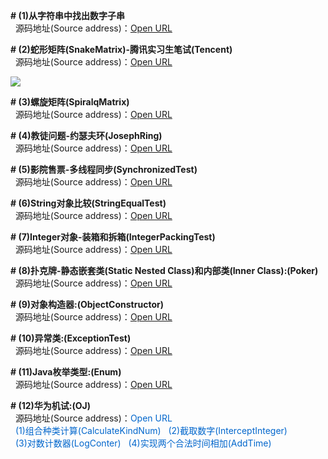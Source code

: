 **# (1)从字符串中找出数字子串**  
  &nbsp;&nbsp;源码地址(Source address)：<a href="https://github.com/wuping5719/Algorithm/blob/master/2-Java-Interview/2-1-Other/1-RegularExpression.java" >Open URL</a>  
   
**# (2)蛇形矩阵(SnakeMatrix)-腾讯实习生笔试(Tencent)**  
  &nbsp;&nbsp;源码地址(Source address)：<a href="https://github.com/wuping5719/Algorithm/blob/master/2-Java-Interview/2-32-Tencent/2-32-1-SnakeMatrix.java" >Open URL</a>  
  <p><img src="http://img.blog.csdn.net/20160428105514716?watermark/2/text/aHR0cDovL2Jsb2cuY3Nkbi5uZXQv/font/5a6L5L2T/fontsize/400/fill/I0JBQkFCMA==/dissolve/70/gravity/SouthEast" /></p>

**# (3)螺旋矩阵(SpiralqMatrix)**  
  &nbsp;&nbsp;源码地址(Source address)：<a href="https://github.com/wuping5719/Algorithm/blob/master/2-Java-Interview/2-32-Tencent/2-32-2-SpiralqMatrix.java" >Open URL</a> 
   
**# (4)教徒问题-约瑟夫环(JosephRing)**  
  &nbsp;&nbsp;源码地址(Source address)：<a href="https://github.com/wuping5719/Algorithm/blob/master/2-Java-Interview/2-32-Tencent/2-32-3-JosephRing.java" >Open URL</a> 

**# (5)影院售票-多线程同步(SynchronizedTest)**  
  &nbsp;&nbsp;源码地址(Source address)：<a href="https://github.com/wuping5719/Algorithm/blob/master/2-Java-Interview/2-32-Tencent/2-32-4-SynchronizedTest.java" >Open URL</a> 
   
**# (6)String对象比较(StringEqualTest)**  
  &nbsp;&nbsp;源码地址(Source address)：<a href="https://github.com/wuping5719/Algorithm/blob/master/2-Java-Interview/2-1-Other/5-StringEqualTest.java">Open URL</a> 
   
**# (7)Integer对象-装箱和拆箱(IntegerPackingTest)**  
  &nbsp;&nbsp;源码地址(Source address)：<a href="https://github.com/wuping5719/Algorithm/blob/master/2-Java-Interview/2-1-Other/6-IntegerPackingTest.java">Open URL</a> 
   
**# (8)扑克牌-静态嵌套类(Static Nested Class)和内部类(Inner Class):(Poker)**  
  &nbsp;&nbsp;源码地址(Source address)：<a href="https://github.com/wuping5719/Algorithm/tree/master/2-Java-Interview/2-1-Other/8-Poker" >Open URL</a> 

**# (9)对象构造器:(ObjectConstructor)**  
  &nbsp;&nbsp;源码地址(Source address)：<a href="https://github.com/wuping5719/Algorithm/blob/master/2-Java-Interview/2-1-Other/2-ObjectConstructor.java" >Open URL</a> 
   
**# (10)异常类:(ExceptionTest)**  
  &nbsp;&nbsp;源码地址(Source address)：<a href="https://github.com/wuping5719/Algorithm/blob/master/2-Java-Interview/2-1-Other/3-ExceptionTest.java" >Open URL</a> 
  
**# (11)Java枚举类型:(Enum)**  
  &nbsp;&nbsp;源码地址(Source address)：<a href="https://github.com/wuping5719/Algorithm/blob/master/2-Java-Interview/2-1-Other/4-EnumOne.java" >Open URL</a> 
  
**# (12)华为机试:(OJ)**  
  &nbsp;&nbsp;源码地址(Source address)：<a href="https://github.com/wuping5719/Algorithm/tree/master/2-Java-Interview/2-16-huaweiOJ" style="cursor: pointer; color: rgb(0, 102, 204); text-decoration: none;">Open URL</a>  
  <a href="https://github.com/wuping5719/Algorithm/blob/master/2-Java-Interview/2-16-huaweiOJ/2-16-1-CalculateKindNum.java" style="cursor: pointer; color: rgb(0, 102, 204); text-decoration: none;">&nbsp;&nbsp;(1)组合种类计算(CalculateKindNum)</a>   <a href="https://github.com/wuping5719/Algorithm/blob/master/2-Java-Interview/2-16-huaweiOJ/2-16-2-InterceptInteger.java" style="cursor: pointer; color: rgb(0, 102, 204); text-decoration: none;">&nbsp;&nbsp;(2)截取数字(InterceptInteger)</a>  
  <a href="https://github.com/wuping5719/Algorithm/blob/master/2-Java-Interview/2-16-huaweiOJ/2-16-3-LogConter.java" style="cursor: pointer; color: rgb(0, 102, 204); text-decoration: none;">&nbsp;&nbsp;(3)对数计数器(LogConter)</a>
  <a href="https://github.com/wuping5719/Algorithm/blob/master/2-Java-Interview/2-16-huaweiOJ/2-16-4-AddTime.java" style="cursor: pointer; color: rgb(0, 102, 204); text-decoration: none;">&nbsp;&nbsp;(4)实现两个合法时间相加(AddTime)</a> 
